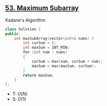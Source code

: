 ## [53\. Maximum Subarray](https://leetcode.com/problems/maximum-subarray/)

Kadane's Algorithm

```cpp
class Solution {
public:
    int maxSubArray(vector<int>& nums) {
        int curSum = 0;
        int maxSum = INT_MIN;
        for (int num : nums)
        {
            curSum = max(num, curSum + num);
            maxSum = max(maxSum, curSum);
        }
        return maxSum;
    }
};
```

- T: $O(N)$
- S: $O(1)$
